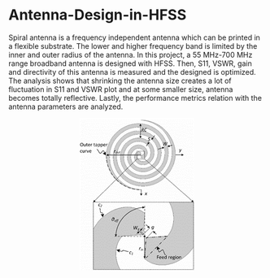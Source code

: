 # Antenna-Design-in-HFSS

Spiral antenna is a frequency independent antenna which can be printed in a flexible substrate. 
The lower and higher frequency band is limited by the inner and outer radius of the antenna. 
In this project, a 55 MHz-700 MHz range broadband antenna is designed with HFSS. 
Then, S11, VSWR, gain and directivity of this antenna is measured and the designed is optimized. 
The analysis shows that shrinking the antenna size creates a lot of fluctuation in S11 and VSWR plot and at some smaller size, antenna becomes totally reflective.
Lastly, the performance metrics relation with the antenna parameters are analyzed.   
<p align="center">
<img src='antenna.png'>
  
  </p>
